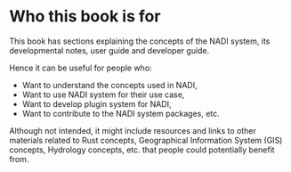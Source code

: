# Who this book is for

This book has sections explaining the concepts of the NADI system, its developmental notes, user guide and developer guide.

Hence it can be useful for people who:
- Want to understand the concepts used in NADI,
- Want to use NADI system for their use case,
- Want to develop plugin system for NADI,
- Want to contribute to the NADI system packages, etc.

Although not intended, it might include resources and links to other materials related to Rust concepts, Geographical Information System (GIS) concepts, Hydrology concepts, etc. that people could potentially benefit from.
